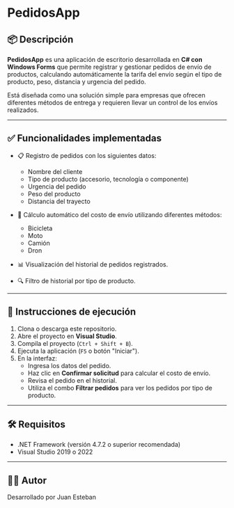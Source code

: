 ﻿# PedidosApp

## 📦 Descripción

**PedidosApp** es una aplicación de escritorio desarrollada en **C# con Windows Forms** que permite registrar y gestionar pedidos de envío de productos, calculando automáticamente la tarifa del envío según el tipo de producto, peso, distancia y urgencia del pedido. 

Está diseñada como una solución simple para empresas que ofrecen diferentes métodos de entrega y requieren llevar un control de los envíos realizados.

---

## ✅ Funcionalidades implementadas

- 📋 Registro de pedidos con los siguientes datos:
  - Nombre del cliente
  - Tipo de producto (accesorio, tecnología o componente)
  - Urgencia del pedido
  - Peso del producto
  - Distancia del trayecto

- 🚚 Cálculo automático del costo de envío utilizando diferentes métodos:
  - Bicicleta
  - Moto
  - Camión
  - Dron

- 📊 Visualización del historial de pedidos registrados.

- 🔍 Filtro de historial por tipo de producto.

---

## 🚀 Instrucciones de ejecución

1. Clona o descarga este repositorio.
2. Abre el proyecto en **Visual Studio**.
3. Compila el proyecto (`Ctrl + Shift + B`).
4. Ejecuta la aplicación (`F5` o botón "Iniciar").
5. En la interfaz:
   - Ingresa los datos del pedido.
   - Haz clic en **Confirmar solicitud** para calcular el costo de envío.
   - Revisa el pedido en el historial.
   - Utiliza el combo **Filtrar pedidos** para ver los pedidos por tipo de producto.

---

## 🛠️ Requisitos

- .NET Framework (versión 4.7.2 o superior recomendada)
- Visual Studio 2019 o 2022

---

## 👨‍💻 Autor

Desarrollado por Juan Esteban  